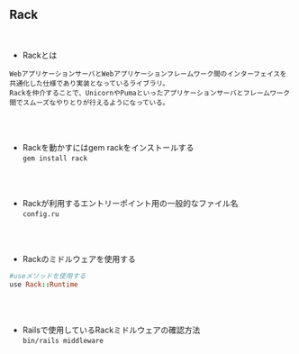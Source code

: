 ## Rack  
<br>

- Rackとは  
```
WebアプリケーションサーバとWebアプリケーションフレームワーク間のインターフェイスを共通化した仕様であり実装となっているライブラリ。
Rackを仲介することで、UnicornやPumaといったアプリケーションサーバとフレームワーク間でスムーズなやりとりが行えるようになっている。
```
<br>
<br>

- Rackを動かすにはgem rackをインストールする  
`gem install rack`  
<br>
<br>

- Rackが利用するエントリーポイント用の一般的なファイル名  
`config.ru`  
<br>
<br>

- Rackのミドルウェアを使用する  
```rb
#useメソッドを使用する
use Rack::Runtime
```
<br>
<br>

- Railsで使用しているRackミドルウェアの確認方法  
`bin/rails middleware`
<br>
<br>

